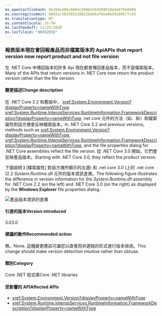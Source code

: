 ```yaml
---
ms.openlocfilehash: bb264e406c6604c3606e564d99018eda0f9e8d89
ms.sourcegitcommit: 0802ac583585110022beb6af8ea0b39188b77c43
ms.translationtype: MT
ms.contentlocale: zh-TW
ms.lasthandoff: 11/25/2020
ms.locfileid: "96032038"
---
```

### <a name="apis-that-report-version-now-report-product-and-not-file-version"></a><span data-ttu-id="0097f-101">報表版本現在會回報產品而非檔案版本的 Api</span><span class="sxs-lookup"><span data-stu-id="0097f-101">APIs that report version now report product and not file version</span></span>

<span data-ttu-id="0097f-102">在 .NET Core 中傳回版本的許多 Api 現在都會傳回產品版本，而不是檔案版本。</span><span class="sxs-lookup"><span data-stu-id="0097f-102">Many of the APIs that return versions in .NET Core now return the product version rather than the file version.</span></span>

#### <a name="change-description"></a><span data-ttu-id="0097f-103">變更描述</span><span class="sxs-lookup"><span data-stu-id="0097f-103">Change description</span></span>

<span data-ttu-id="0097f-104">在 .NET Core 2.2 和舊版中， <xref:System.Environment.Version?displayProperty=nameWithType> <xref:System.Runtime.InteropServices.RuntimeInformation.FrameworkDescription?displayProperty=nameWithType> .net core 元件的方法（如、和）和檔案屬性對話方塊會反映檔案版本。</span><span class="sxs-lookup"><span data-stu-id="0097f-104">In .NET Core 2.2 and previous versions, methods such as <xref:System.Environment.Version?displayProperty=nameWithType>, <xref:System.Runtime.InteropServices.RuntimeInformation.FrameworkDescription?displayProperty=nameWithType>, and the file properties dialog for .NET Core assemblies reflect the file version.</span></span> <span data-ttu-id="0097f-105">從 .NET Core 3.0 開始，它們會反映產品版本。</span><span class="sxs-lookup"><span data-stu-id="0097f-105">Starting with .NET Core 3.0, they reflect the product version.</span></span>

<span data-ttu-id="0097f-106">下圖說明 **)** [檔案屬性] 對話方塊所顯示的左邊) 和 .net core 3.0 (上的 .net core (2.2 *System.Runtime.dll* 元件的版本資訊差異。</span><span class="sxs-lookup"><span data-stu-id="0097f-106">The following figure illustrates the difference in version information for the *System.Runtime.dll* assembly for .NET Core 2.2 (on the left) and .NET Core 3.0 (on the right) as displayed by the **Windows Explorer** file properties dialog.</span></span>

![產品版本資訊的差異](~/docs/images/core-changes/corefx/version-information-changes/file-details.png)

#### <a name="version-introduced"></a><span data-ttu-id="0097f-108">引進的版本</span><span class="sxs-lookup"><span data-stu-id="0097f-108">Version introduced</span></span>

<span data-ttu-id="0097f-109">3.0</span><span class="sxs-lookup"><span data-stu-id="0097f-109">3.0</span></span>

#### <a name="recommended-action"></a><span data-ttu-id="0097f-110">建議的動作</span><span class="sxs-lookup"><span data-stu-id="0097f-110">Recommended action</span></span>

<span data-ttu-id="0097f-111">無。</span><span class="sxs-lookup"><span data-stu-id="0097f-111">None.</span></span> <span data-ttu-id="0097f-112">這種變更應該可讓您以直覺而非遲鈍的形式進行版本偵測。</span><span class="sxs-lookup"><span data-stu-id="0097f-112">This change should make version detection intuitive rather than obtuse.</span></span>

#### <a name="category"></a><span data-ttu-id="0097f-113">類別</span><span class="sxs-lookup"><span data-stu-id="0097f-113">Category</span></span>

<span data-ttu-id="0097f-114">Core .NET 程式庫</span><span class="sxs-lookup"><span data-stu-id="0097f-114">Core .NET libraries</span></span>

#### <a name="affected-apis"></a><span data-ttu-id="0097f-115">受影響的 API</span><span class="sxs-lookup"><span data-stu-id="0097f-115">Affected APIs</span></span>

- <xref:System.Environment.Version?displayProperty=nameWithType>
- <xref:System.Runtime.InteropServices.RuntimeInformation.FrameworkDescription?displayProperty=nameWithType>

<!--

#### Affected APIs

- `P:System.Environment.Version`
- `P:System.Runtime.InteropServices.RuntimeInformation.FrameworkDescription`

-->
